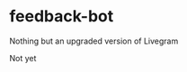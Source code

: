 # feedback-bot
Nothing but an upgraded version of Livegram
  
  
  
  
  
  
  
  
  
  
  
  
  
  
  
Not yet
